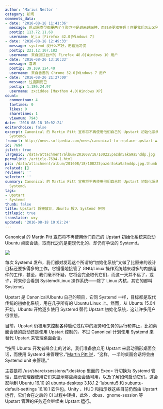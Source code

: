 ```yaml
---
author: 'Marius Nestor '
category: 新闻
comments_data:
- date: '2016-08-18 11:41:36'
  message: 启动器类型都要两个？那岂不是越来越臃肿，而且还更难管理！你要我们怎么区别哪些服务用哪一个启动器？
  postip: 113.72.11.68
  username: W_Lu [Firefox 42.0|Windows 7]
- date: '2016-08-18 12:49:33'
  message: systemd 没什么不好，用着挺习惯
  postip: 221.12.107.182
  username: 来自浙江台州的 Firefox 48.0|Windows 10 用户
- date: '2016-08-20 13:10:33'
  message: 喜讯
  postip: 39.109.124.40
  username: 来自香港的 Chrome 52.0|Windows 7 用户
- date: '2016-08-20 21:27:00'
  message: 过度期而已
  postip: 1.180.24.97
  username: zxciddee [Maxthon 4.0|Windows XP]
count:
  commentnum: 4
  favtimes: 0
  likes: 0
  sharetimes: 1
  viewnum: 7943
date: '2016-08-18 10:02:24'
editorchoice: false
excerpt: Canonical 的 Martin Pitt 宣布将不再使用他们自己的 Upstart 初始化系统来启动 Ubuntu 桌面会话，取而代之的是更现代化的、却仍有争议的
  Systemd。
fromurl: http://news.softpedia.com/news/canonical-to-replace-upstart-with-systemd-for-ubuntu-16-10-s-session-startup-507413.shtml
id: 7694
islctt: true
largepic: /data/attachment/album/201608/18/100225pazdn5aka9a5nddp.jpg
permalink: /article-7694-1.html
pic: /data/attachment/album/201608/18/100225pazdn5aka9a5nddp.jpg.thumb.jpg
related: []
reviewer: ''
selector: ''
summary: Canonical 的 Martin Pitt 宣布将不再使用他们自己的 Upstart 初始化系统来启动 Ubuntu 桌面会话，取而代之的是更现代化的、却仍有争议的
  Systemd。
tags:
- Upstart
- Systemd
thumb: false
title: Upstart 将被放弃，Ubuntu 投入 Systemd 怀抱
titlepic: true
translator: wxy
updated: '2016-08-18 10:02:24'
---
```


Canonical 的 Martin Pitt [宣布](https://lists.ubuntu.com/archives/ubuntu-devel/2016-July/039465.html)将不再使用他们自己的 Upstart 初始化系统来启动 Ubuntu 桌面会话，取而代之的是更现代化的、却仍有争议的 Systemd。


![](/data/attachment/album/201608/18/100225pazdn5aka9a5nddp.jpg)


每次 Systemd 发布，我们都对发现这个所谓的“初始化系统”又做了比原来的设计目标还要多得多的工作。它慢慢地接管了 GNU/Linux 操作系统越来越多的内部组件的工作，甚至，我们毫不怀疑，它将会完全取代它们，而这一天并不远了，或许，将来你会看到 Systemd/Linux 操作系统——除了 Linux 内核，其它的都叫 Systemd。


Upstart 是 Canonical/Ubuntu 自己的项目，它同 Systemd 一样，目标都是取代传统的初始化系统，用在几乎所有的 Ubuntu Linux 上。然而，从 Ubuntu 15.04 开始，Ubuntu 开始逐步使用 Systemd 替代 Upstart 初始化系统，这让许多用户很愤怒。


目前，Upstart 仍被用来控制各种启动过程中的服务和任务的运行和停止，比如桌面会话的启动还是使用 Upstart 控制的。不过 Canonical 计划使用 Systemd 来替代 Upstart 来管理桌面会话。


“按照 Ubuntu 开发者峰会上的讨论，我们准备放弃用 Upstart 来启动图形桌面会话，而使用 Systemd 来管理它，”[Martin Pitt 说](https://lists.ubuntu.com/archives/ubuntu-devel/2016-July/039465.html)，“这样，一半的桌面会话将会由 Systemd unit 来管理。”


主要是将 /usr/share/xsessions/\*.desktop 里面的 Exec= 行切换为 Systemd 管理，显示管理器使用它们来显示哪些桌面会话可用，以及了解如何启动它们。这会影响到 Ubuntu 16.10 的 ubuntu-desktop 3.18.1.2-1ubuntu5 和 xubuntu-default-settings 16.10.1 软件包。Unity 、HUD 和指示器这些目前仍然由 Upstart 运行，它们会在之后的 CI 过程中转换，此外，dbus、gnome-session 等 Upstart 管理的任务还会继续由 Upstart 运行。